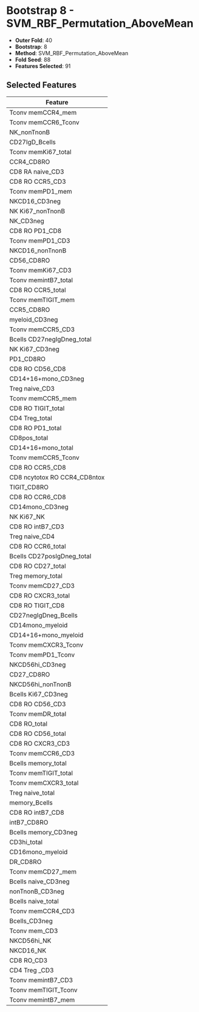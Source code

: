 # Bootstrap 8 - SVM_RBF_Permutation_AboveMean

- **Outer Fold**: 40
- **Bootstrap**: 8
- **Method**: SVM_RBF_Permutation_AboveMean
- **Fold Seed**: 88
- **Features Selected**: 91

## Selected Features

| Feature |
|---------|
| Tconv memCCR4_mem |
| Tconv memCCR6_Tconv |
| NK_nonTnonB |
| CD27IgD_Bcells |
| Tconv memKi67_total |
| CCR4_CD8RO |
| CD8 RA naive_CD3 |
| CD8 RO CCR5_CD3 |
| Tconv memPD1_mem |
| NKCD16_CD3neg |
| NK Ki67_nonTnonB |
| NK_CD3neg |
| CD8 RO PD1_CD8 |
| Tconv memPD1_CD3 |
| NKCD16_nonTnonB |
| CD56_CD8RO |
| Tconv memKi67_CD3 |
| Tconv memintB7_total |
| CD8 RO CCR5_total |
| Tconv memTIGIT_mem |
| CCR5_CD8RO |
| myeloid_CD3neg |
| Tconv memCCR5_CD3 |
| Bcells CD27negIgDneg_total |
| NK Ki67_CD3neg |
| PD1_CD8RO |
| CD8 RO CD56_CD8 |
| CD14+16+mono_CD3neg |
| Treg naive_CD3 |
| Tconv memCCR5_mem |
| CD8 RO TIGIT_total |
| CD4 Treg_total |
| CD8 RO PD1_total |
| CD8pos_total |
| CD14+16+mono_total |
| Tconv memCCR5_Tconv |
| CD8 RO CCR5_CD8 |
| CD8 ncytotox RO CCR4_CD8ntox |
| TIGIT_CD8RO |
| CD8 RO CCR6_CD8 |
| CD14mono_CD3neg |
| NK Ki67_NK |
| CD8 RO intB7_CD3 |
| Treg naive_CD4 |
| CD8 RO CCR6_total |
| Bcells CD27posIgDneg_total |
| CD8 RO CD27_total |
| Treg memory_total |
| Tconv memCD27_CD3 |
| CD8 RO CXCR3_total |
| CD8 RO TIGIT_CD8 |
| CD27negIgDneg_Bcells |
| CD14mono_myeloid |
| CD14+16+mono_myeloid |
| Tconv memCXCR3_Tconv |
| Tconv memPD1_Tconv |
| NKCD56hi_CD3neg |
| CD27_CD8RO |
| NKCD56hi_nonTnonB |
| Bcells Ki67_CD3neg |
| CD8 RO CD56_CD3 |
| Tconv memDR_total |
| CD8 RO_total |
| CD8 RO CD56_total |
| CD8 RO CXCR3_CD3 |
| Tconv memCCR6_CD3 |
| Bcells memory_total |
| Tconv memTIGIT_total |
| Tconv memCXCR3_total |
| Treg naive_total |
| memory_Bcells |
| CD8 RO intB7_CD8 |
| intB7_CD8RO |
| Bcells memory_CD3neg |
| CD3hi_total |
| CD16mono_myeloid |
| DR_CD8RO |
| Tconv memCD27_mem |
| Bcells naive_CD3neg |
| nonTnonB_CD3neg |
| Bcells naive_total |
| Tconv memCCR4_CD3 |
| Bcells_CD3neg |
| Tconv mem_CD3 |
| NKCD56hi_NK |
| NKCD16_NK |
| CD8 RO_CD3 |
| CD4 Treg _CD3 |
| Tconv memintB7_CD3 |
| Tconv memTIGIT_Tconv |
| Tconv memintB7_mem |
